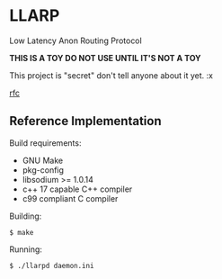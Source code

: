 # LLARP

Low Latency Anon Routing Protocol

**THIS IS A TOY DO NOT USE UNTIL IT'S NOT A TOY**

This project is "secret" don't tell anyone about it yet. :x

[rfc](doc/proto_v0.txt)

## Reference Implementation

Build requirements:

* GNU Make
* pkg-config
* libsodium >= 1.0.14 
* c++ 17 capable C++ compiler
* c99 compliant C compiler

Building:

    $ make
    
Running:

    $ ./llarpd daemon.ini
